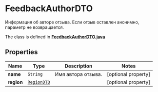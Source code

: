 

# FeedbackAuthorDTO

Информация об авторе отзыва.  Если отзыв оставлен анонимно, параметр не возвращается. 

The class is defined in **[FeedbackAuthorDTO.java](../../src/main/java/org/openapitools/model/FeedbackAuthorDTO.java)**

## Properties

Name | Type | Description | Notes
------------ | ------------- | ------------- | -------------
**name** | `String` | Имя автора отзыва. |  [optional property]
**region** | [`RegionDTO`](RegionDTO.md) |  |  [optional property]




